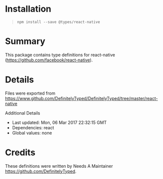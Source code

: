 # Installation
> `npm install --save @types/react-native`

# Summary
This package contains type definitions for react-native (https://github.com/facebook/react-native).

# Details
Files were exported from https://www.github.com/DefinitelyTyped/DefinitelyTyped/tree/master/react-native

Additional Details
 * Last updated: Mon, 06 Mar 2017 22:32:15 GMT
 * Dependencies: react
 * Global values: none

# Credits
These definitions were written by Needs A Maintainer <https://github.com/DefinitelyTyped>.

